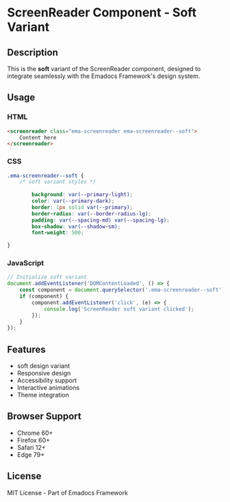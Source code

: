 # ScreenReader Component - Soft Variant

## Description
This is the **soft** variant of the ScreenReader component, designed to integrate seamlessly with the Emadocs Framework's design system.

## Usage

### HTML
```html
<screenreader class="ema-screenreader ema-screenreader--soft">
    Content here
</screenreader>
```

### CSS
```css
.ema-screenreader--soft {
    /* soft variant styles */
    
        background: var(--primary-light);
        color: var(--primary-dark);
        border: 1px solid var(--primary);
        border-radius: var(--border-radius-lg);
        padding: var(--spacing-md) var(--spacing-lg);
        box-shadow: var(--shadow-sm);
        font-weight: 500;
    
}
```

### JavaScript
```javascript
// Initialize soft variant
document.addEventListener('DOMContentLoaded', () => {
    const component = document.querySelector('.ema-screenreader--soft');
    if (component) {
        component.addEventListener('click', (e) => {
            console.log('ScreenReader soft variant clicked');
        });
    }
});
```

## Features
- soft design variant
- Responsive design
- Accessibility support
- Interactive animations
- Theme integration

## Browser Support
- Chrome 60+
- Firefox 60+
- Safari 12+
- Edge 79+

## License
MIT License - Part of Emadocs Framework
